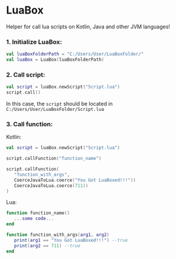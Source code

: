 # LuaBox
Helper for call lua scripts on Kotlin, Java and other JVM languages!

### 1. Initialize LuaBox:

```kotlin
val luaBoxFolderPath = "C:/Users/User/LuaBoxFolder/"
val luaBox = LuaBox(luaBoxFolderPath)
```

### 2. Call script:

```kotlin
val script = luaBox.newScript("Script.lua")
script.call()
```

In this case, the `script` should be located in `C:/Users/User/LuaBoxFolder/Script.lua`

### 3. Call function:

Kotlin:

```kotlin
val script = luaBox.newScript("Script.lua")

script.callFunction("function_name")

script.callFunction(
   "function_with_args",
   CoerceJavaToLua.coerce("You Got LuaBoxed!!!"))
   CoerceJavaToLua.coerce(711))
)
```

Lua:

```lua
function function_name()
   ...some code...
end

function function_with_args(arg1, arg2) 
   print(arg1 == "You Got LuaBoxed!!!") --true
   print(arg2 == 711) --true
end
```
